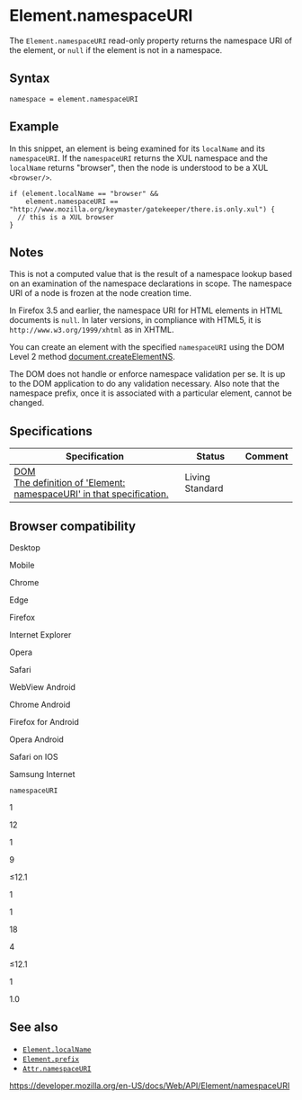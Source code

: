 Element.namespaceURI
====================

The `Element.namespaceURI` read-only property returns the namespace URI of the element, or `null` if the element is not in a namespace.

Syntax
------

    namespace = element.namespaceURI

Example
-------

In this snippet, an element is being examined for its <span class="page-not-created">`localName`</span> and its `namespaceURI`. If the `namespaceURI` returns the XUL namespace and the `localName` returns "browser", then the node is understood to be a XUL `<browser/>`.

    if (element.localName == "browser" &&
        element.namespaceURI == "http://www.mozilla.org/keymaster/gatekeeper/there.is.only.xul") {
      // this is a XUL browser
    }

Notes
-----

This is not a computed value that is the result of a namespace lookup based on an examination of the namespace declarations in scope. The namespace URI of a node is frozen at the node creation time.

In Firefox 3.5 and earlier, the namespace URI for HTML elements in HTML documents is `null`. In later versions, in compliance with HTML5, it is `http://www.w3.org/1999/xhtml` as in XHTML.

You can create an element with the specified `namespaceURI` using the DOM Level 2 method [document.createElementNS](../document/createelementns).

The DOM does not handle or enforce namespace validation per se. It is up to the DOM application to do any validation necessary. Also note that the namespace prefix, once it is associated with a particular element, cannot be changed.

Specifications
--------------

<table><thead><tr class="header"><th>Specification</th><th>Status</th><th>Comment</th></tr></thead><tbody><tr class="odd"><td><a href="https://dom.spec.whatwg.org/#dom-element-namespaceuri">DOM<br />
<span class="small">The definition of 'Element: namespaceURI' in that specification.</span></a></td><td><span class="spec-living">Living Standard</span></td><td></td></tr></tbody></table>

Browser compatibility
---------------------

Desktop

Mobile

Chrome

Edge

Firefox

Internet Explorer

Opera

Safari

WebView Android

Chrome Android

Firefox for Android

Opera Android

Safari on IOS

Samsung Internet

`namespaceURI`

1

12

1

9

≤12.1

1

1

18

4

≤12.1

1

1.0

See also
--------

-   [`Element.localName`](localname)
-   [`Element.prefix`](prefix)
-   [`Attr.namespaceURI`](../attr/namespaceuri)

<a href="https://developer.mozilla.org/en-US/docs/Web/API/Element/namespaceURI" class="_attribution-link">https://developer.mozilla.org/en-US/docs/Web/API/Element/namespaceURI</a>
